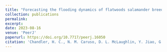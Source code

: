 ```yaml
---
title: "Forecasting the flooding dynamics of flatwoods salamander breeding wetlands under future climate change scenarios"
collection: publications
permalink: 
excerpt:
date: 2023-08-16
venue: 'PeerJ'
paperurl: https://doi.org/10.7717/peerj.16050
citation: 'Chandler, H. C., N. M. Caruso, D. L. McLaughlin, Y. Jiao, G. C. Brooks, and C. A. Haas. 2023. Forecasting the flooding dynamics of flatwoods salamander breeding wetlands under future climate change scenarios. <i>PeerJ</i> 11:e16050.'
---
```

